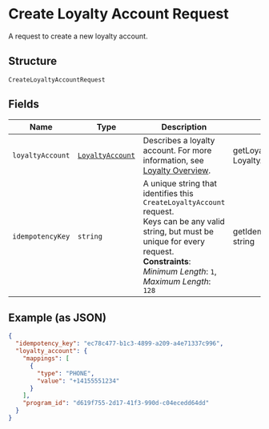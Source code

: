 
# Create Loyalty Account Request

A request to create a new loyalty account.

## Structure

`CreateLoyaltyAccountRequest`

## Fields

| Name | Type | Description | Getter | Setter |
|  --- | --- | --- | --- | --- |
| `loyaltyAccount` | [`LoyaltyAccount`](/doc/models/loyalty-account.md) | Describes a loyalty account. For more information, see<br>[Loyalty Overview](https://developer.squareup.com/docs/loyalty/overview). | getLoyaltyAccount(): LoyaltyAccount | setLoyaltyAccount(LoyaltyAccount loyaltyAccount): void |
| `idempotencyKey` | `string` | A unique string that identifies this `CreateLoyaltyAccount` request.<br>Keys can be any valid string, but must be unique for every request.<br>**Constraints**: *Minimum Length*: `1`, *Maximum Length*: `128` | getIdempotencyKey(): string | setIdempotencyKey(string idempotencyKey): void |

## Example (as JSON)

```json
{
  "idempotency_key": "ec78c477-b1c3-4899-a209-a4e71337c996",
  "loyalty_account": {
    "mappings": [
      {
        "type": "PHONE",
        "value": "+14155551234"
      }
    ],
    "program_id": "d619f755-2d17-41f3-990d-c04ecedd64dd"
  }
}
```

